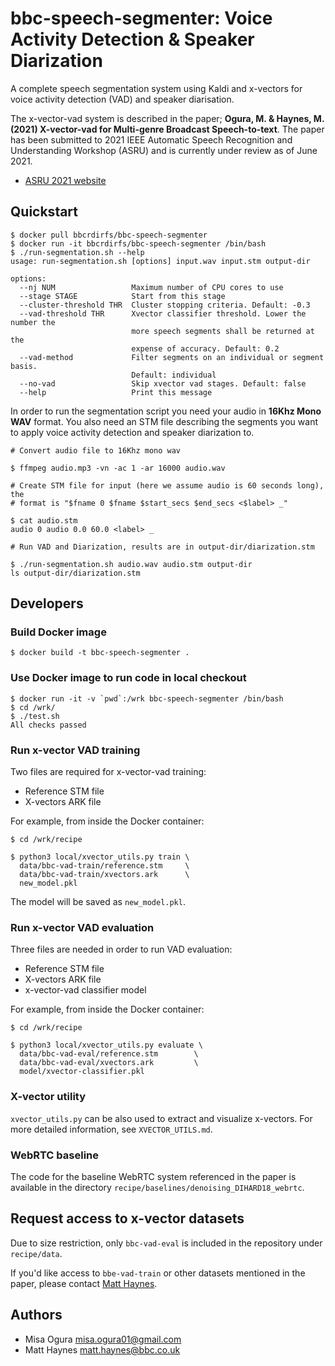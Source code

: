 # bbc-speech-segmenter: Voice Activity Detection & Speaker Diarization

A complete speech segmentation system using Kaldi and x-vectors for voice
activity detection (VAD) and speaker diarisation.

The x-vector-vad system is described in the paper; **Ogura, M. & Haynes, M.
(2021) X-vector-vad for Multi-genre Broadcast Speech-to-text**. The paper has
been submitted to 2021 IEEE Automatic Speech Recognition and Understanding
Workshop (ASRU) and is currently under review as of June 2021.

* [ASRU 2021 website](https://asru2021.org/)

## Quickstart

```
$ docker pull bbcrdirfs/bbc-speech-segmenter
$ docker run -it bbcrdirfs/bbc-speech-segmenter /bin/bash
$ ./run-segmentation.sh --help
usage: run-segmentation.sh [options] input.wav input.stm output-dir

options:
  --nj NUM                 Maximum number of CPU cores to use
  --stage STAGE            Start from this stage
  --cluster-threshold THR  Cluster stopping criteria. Default: -0.3
  --vad-threshold THR      Xvector classifier threshold. Lower the number the
                           more speech segments shall be returned at the
                           expense of accuracy. Default: 0.2
  --vad-method             Filter segments on an individual or segment basis.
                           Default: individual
  --no-vad                 Skip xvector vad stages. Default: false
  --help                   Print this message
```

In order to run the segmentation script you need your audio in **16Khz Mono WAV**
format. You also need an STM file describing the segments you want to apply
voice activity detection and speaker diarization to.

```
# Convert audio file to 16Khz mono wav

$ ffmpeg audio.mp3 -vn -ac 1 -ar 16000 audio.wav

# Create STM file for input (here we assume audio is 60 seconds long), the
# format is "$fname 0 $fname $start_secs $end_secs <$label> _"

$ cat audio.stm
audio 0 audio 0.0 60.0 <label> _

# Run VAD and Diarization, results are in output-dir/diarization.stm

$ ./run-segmentation.sh audio.wav audio.stm output-dir
ls output-dir/diarization.stm
```

## Developers

### Build Docker image

```terminal
$ docker build -t bbc-speech-segmenter .
```

### Use Docker image to run code in local checkout

```terminal
$ docker run -it -v `pwd`:/wrk bbc-speech-segmenter /bin/bash
$ cd /wrk/
$ ./test.sh
All checks passed
```

### Run x-vector VAD training

Two files are required for x-vector-vad training:

* Reference STM file
* X-vectors ARK file

For example, from inside the Docker container:

```termiinal
$ cd /wrk/recipe

$ python3 local/xvector_utils.py train \
  data/bbc-vad-train/reference.stm     \
  data/bbc-vad-train/xvectors.ark      \
  new_model.pkl
```

The model will be saved as `new_model.pkl`.

### Run x-vector VAD evaluation

Three files are needed in order to run VAD evaluation:

* Reference STM file
* X-vectors ARK file
* x-vector-vad classifier model

For example, from inside the Docker container:

```termiinal
$ cd /wrk/recipe

$ python3 local/xvector_utils.py evaluate \
  data/bbc-vad-eval/reference.stm        \
  data/bbc-vad-eval/xvectors.ark         \
  model/xvector-classifier.pkl
```

### X-vector utility

`xvector_utils.py` can be also used to extract and visualize x-vectors. For
more detailed information, see `XVECTOR_UTILS.md`.

### WebRTC baseline

The code for the baseline WebRTC system referenced in the paper is available in
the directory `recipe/baselines/denoising_DIHARD18_webrtc`.

## Request access to x-vector datasets

Due to size restriction, only `bbc-vad-eval` is included in the repository under `recipe/data`.

If you'd like access to `bbe-vad-train` or other datasets mentioned in the paper,
please contact [Matt Haynes](mailto:matt.haynes@bbc.co.uk?subject=[xvector-vad-for-stt]%20Request%20Access%20to%20Datasets).

## Authors

* Misa Ogura <misa.ogura01@gmail.com>
* Matt Haynes <matt.haynes@bbc.co.uk>
